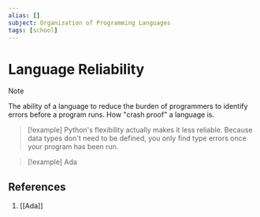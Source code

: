 ```yaml
---
alias: []
subject: Organization of Programming Languages
tags: [school]
---
```

# Language Reliability

>[!note]
> The ability of a language to reduce the burden of programmers to identify errors before a program runs. How "crash proof" a language is.

> [!example]
> Python's flexibility actually makes it less reliable. Because data types don't need to be defined, you only find type errors once your program has been run.

> [!example] 
> Ada
> 

## References
1. [[Ada]]